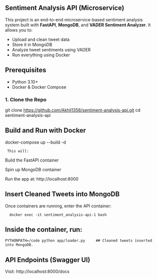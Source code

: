## Sentiment Analysis API (Microservice) ##

This project is an end-to-end microservice-based sentiment analysis system built with **FastAPI**, **MongoDB**, and **VADER Sentiment Analyzer**. It allows you to:

- Upload and clean tweet data
- Store it in MongoDB
- Analyze tweet sentiments using VADER
- Run everything using Docker


 ## Prerequisites ##

- Python 3.10+
- Docker & Docker Compose

### 1. Clone the Repo


   git clone https://github.com/Akhil1356/sentiment-analysis-api.git
   cd sentiment-analysis-api



## Build and Run with Docker ##

docker-compose up --build -d

     This will:

Build the FastAPI container

Spin up MongoDB container

Run the app at: http://localhost:8000


 ## Insert Cleaned Tweets into MongoDB
Once containers are running, enter the API container:


      docker exec -it sentiment_analysis-api-1 bash


 ## Inside the container, run:


    PYTHONPATH=/code python app/loader.py     ## Cleaned tweets inserted into MongoDB.    

 ## API Endpoints (Swagger UI)

Visit: http://localhost:8000/docs



